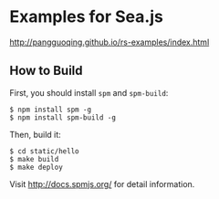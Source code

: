 # Examples for Sea.js

<http://pangguoqing.github.io/rs-examples/index.html>


How to Build
------------

First, you should install `spm` and `spm-build`:

```
$ npm install spm -g
$ npm install spm-build -g
```

Then, build it:

```
$ cd static/hello
$ make build
$ make deploy
```

Visit <http://docs.spmjs.org/> for detail information.

